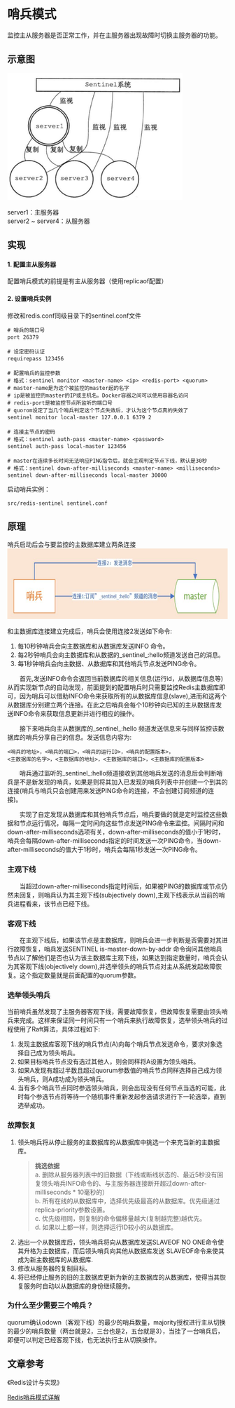 # 哨兵模式
监控主从服务器是否正常工作，并在主服务器出现故障时切换主服务器的功能。

## 示意图
<img src="https://raw.githubusercontent.com/dark-tone/notes/main/Redis/imgs/16-1.jpg" weight="400" height="290">

server1：主服务器<br>
server2 ~ server4：从服务器

## 实现
#### 1. 配置主从服务器
配置哨兵模式的前提是有主从服务器（使用replicaof配置）
#### 2. 设置哨兵实例
修改和redis.conf同级目录下的sentinel.conf文件
```
# 哨兵的端口号
port 26379

# 设定密码认证
requirepass 123456

# 配置哨兵的监控参数
# 格式：sentinel monitor <master-name> <ip> <redis-port> <quorum>
# master-name是为这个被监控的master起的名字
# ip是被监控的master的IP或主机名。Docker容器之间可以使用容器名访问
# redis-port是被监控节点所监听的端口号
# quorom设定了当几个哨兵判定这个节点失效后，才认为这个节点真的失效了
sentinel monitor local-master 127.0.0.1 6379 2

# 连接主节点的密码
# 格式：sentinel auth-pass <master-name> <password>
sentinel auth-pass local-master 123456

# master在连续多长时间无法响应PING指令后，就会主观判定节点下线，默认是30秒
# 格式：sentinel down-after-milliseconds <master-name> <milliseconds>
sentinel down-after-milliseconds local-master 30000
```
启动哨兵实例：
```
src/redis-sentinel sentinel.conf 
```

## 原理
哨兵启动后会与要监控的主数据库建立两条连接<br>
<img src="https://raw.githubusercontent.com/dark-tone/notes/main/Redis/imgs/16-2.jpg" weight="677" height="161">

和主数据库连接建立完成后，哨兵会使用连接2发送如下命令:
1. 每10秒钟哨兵会向主数据库和从数据库发送INFO 命令。
2. 每2秒钟哨兵会向主数据库和从数据的_sentinel_:hello频道发送自己的消息。
3. 每1秒钟哨兵会向主数据、从数据库和其他哨兵节点发送PING命令。

&emsp;&emsp;首先,发送INFO命令会返回当前数据库的相关信息(运行id，从数据库信息等)从而实现新节点的自动发现，前面提到的配置哨兵时只需要监控Redis主数据库即可，因为哨兵可以借助INFO命令来获取所有的从数据库信息(slave),进而和这两个从数据库分别建立两个连接。在此之后哨兵会每个10秒钟向已知的主从数据库发送INFO命令来获取信息更新并进行相应的操作。

&emsp;&emsp;接下来哨兵向主从数据库的_sentinel_:hello 频道发送信息来与同样监控该数据库的哨兵分享自己的信息。发送信息内容为:
```
<哨兵的地址>，<哨兵的端口>，<哨兵的运行ID>，<哨兵的配置版本>，
<主数据库的名字>，<主数据库的地址>，<主数据库的端口>，<主数据库的配置版本>
```
&emsp;&emsp;哨兵通过监听的_sentinel_:hello频道接收到其他哨兵发送的消息后会判断哨兵是不是新发现的哨兵，如果是则将其加入已发现的哨兵列表中并创建一个到其的连接(哨兵与哨兵只会创建用来发送PING命令的连接，不会创建订阅频道的连接)。

&emsp;&emsp;实现了自定发现从数据库和其他哨兵节点后，哨兵要做的就是定时监控这些数据和节点运行情况，每隔一定时间向这些节点发送PING命令来监控。间隔时间和down-after-milliseconds选项有关，down-after-milliseconds的值小于1秒时，哨兵会每隔down-after-milliseconds指定的时间发送一次PING命令，当down-after-milliseconds的值大于1秒时，哨兵会每隔1秒发送一次PING命令。

### 主观下线
&emsp;&emsp;当超过down-after-milliseconds指定时间后，如果被PING的数据库或节点仍然未回复，则哨兵认为其主观下线(subjectively down),主观下线表示从当前的哨兵进程看来，该节点已经下线。

### 客观下线
&emsp;&emsp;在主观下线后，如果该节点是主数据库，则哨兵会进一步判断是否需要对其进行故障恢复，哨兵发送SENTINEL is-master-down-by-addr 命令询问其他哨兵节点以了解他们是否也认为该主数据库主观下线，如果达到指定数量时，哨兵会认为其客观下线(objectively down),并选举领头的哨兵节点对主从系统发起故障恢复。这个指定数量就是前面配置的quorum参数。

### 选举领头哨兵
当前哨兵虽然发现了主服务器客观下线，需要故障恢复，但故障恢复需要由领头哨兵来完成。这样来保证同一时间只有一个哨兵来执行故障恢复，选举领头哨兵的过程使用了Raft算法，具体过程如下:
1. 发现主数据库客观下线的哨兵节点(A)向每个哨兵节点发送命令，要求对象选择自己成为领头哨兵。
2. 如果目标哨兵节点没有选过其他人，则会同样将A设置为领头哨兵。
3. 如果A发现有超过半数且超过quorum参数值的哨兵节点同样选择自己成为领头哨兵，则A成功成为领头哨兵。
4. 当有多个哨兵节点同时参选领头哨兵，则会出现没有任何节点当选的可能，此时每个参选节点将等待一个随机事件重新发起参选请求进行下一轮选举，直到选举成功。

### 故障恢复
1. 领头哨兵将从停止服务的主数据库的从数据库中挑选一个来充当新的主数据库。
    > **挑选依据**<br>
a. 删除从服务器列表中的旧数据（下线或断线状态的、最近5秒没有回复领头哨兵INFO命令的、与主服务器连接断开超过down-after-milliseconds * 10毫秒的）    
b. 所有在线的从数据库中，选择优先级最高的从数据库。优先级通过replica-priority参数设置。<br>
c. 优先级相同，则复制的命令偏移量越大(复制越完整)越优先。<br>
d. 如果以上都一样，则选择运行ID较小的从数据库。
2. 选出一个从数据库后，领头哨兵将向从数据库发送SLAVEOF NO ONE命令使其升格为主数据库，而后领头哨兵向其他从数据库发送 SLAVEOF命令来使其成为新主数据库的从数据库.
3. 修改从服务器的复制目标。
4. 将已经停止服务的旧的主数据库更新为新的主数据库的从数据库，使得当其恢复服务时自动以从数据库的身份继续服务。

### 为什么至少需要三个哨兵？
quorum确认odown（客观下线）的最少的哨兵数量，majority授权进行主从切换的最少的哨兵数量（两台就是2，三台也是2，五台就是3），当挂了一台哨兵后，即便可以判定已经客观下线，也无法执行主从切换操作。

## 文章参考
《Redis设计与实现》

[Redis哨兵模式详解](https://cloud.tencent.com/developer/article/1409270)
